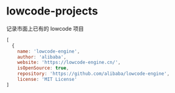 # lowcode-projects
记录市面上已有的 lowcode 项目

```js
[
  {
    name: 'lowcode-engine',
    author: 'alibaba',
    website: 'https://lowcode-engine.cn/',
    isOpenSource: true,
    repository: 'https://github.com/alibaba/lowcode-engine',
    license: 'MIT License'
]
```
